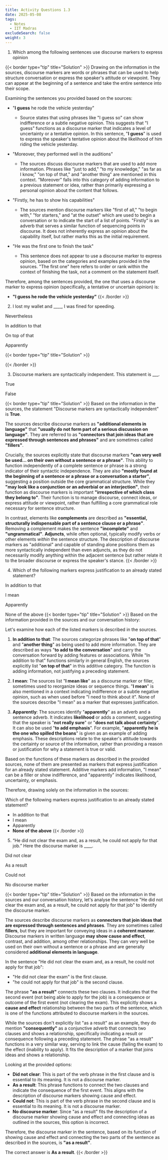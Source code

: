 ```yaml
---
title: Activity Questions 1.3
date: 2025-05-08
tags:
  - Notes 
  - IIT Madras
excludeSearch: false
weight: 3
---
```

1. Which among the following sentences use discourse markers to express opinion

{{< border type="tip" title="Solution" >}}
Drawing on the information in the sources, discourse markers are words or phrases that can be used to help structure conversation or express the speaker's attitude or viewpoint. They can appear at the beginning of a sentence and take the entire sentence into their scope.

Examining the sentences you provided based on the sources:

*   "**I guess** he rode the vehicle yesterday"
    *   Source states that using phrases like "I guess so" can show indifference or a subtle negative opinion. This suggests that "I guess" functions as a discourse marker that indicates a level of uncertainty or a tentative opinion. In this sentence, "**I guess**" is used to express the speaker's tentative opinion about the likelihood of him riding the vehicle yesterday.

*   "Moreover, they performed well in the auditions"
    *   The sources discuss discourse markers that are used to add more information. Phrases like "just to add," "to my knowledge," "as far as I know," "on top of that," and "another thing" are mentioned in this context. "Moreover" falls into this category of adding information to a previous statement or idea, rather than primarily expressing a personal opinion about the content that follows.

*   "Firstly, he has to show his capabilities"
    *   The sources mention discourse markers like "first of all," "to begin with," "for starters," and "at the outset" which are used to begin a conversation or to indicate the start of a list of points. "Firstly" is an adverb that serves a similar function of sequencing points in discourse. It does not inherently express an opinion about the capability itself, but rather marks this as the initial requirement.

*   "He was the first one to finish the task"
    *   This sentence does not appear to use a discourse marker to express opinion, based on the categories and examples provided in the sources. "The first one" here refers to order or rank within the context of finishing the task, not a comment on the statement itself.

Therefore, among the sentences provided, the one that uses a discourse marker to express opinion (specifically, a tentative or uncertain opinion) is:

*   **"I guess he rode the vehicle yesterday"**
{{< /border >}}

2. I lost my wallet and ____, I was fined for speeding.

Nevertheless

In addition to that

On top of that

Apparently
   
{{< border type="tip" title="Solution" >}}

{{< /border >}}

3. Discourse markers are syntactically independent. This statement is ___.

True

False

{{< border type="tip" title="Solution" >}}
Based on the information in the sources, the statement "Discourse markers are syntactically independent" is **True**.

The sources describe discourse markers as **"additional elements in language"** that **"usually do not form part of a serious discussion on language"**. They are referred to as **"connectors that join ideas that are expressed through sentences and phrases"** and are sometimes called **"fillers"**.

Crucially, the sources explicitly state that discourse markers **"can very well be used... on their own without a sentence or a phrase"**. This ability to function independently of a complete sentence or phrase is a strong indicator of their syntactic independence. They are also **"mostly found at the beginning of a sentence or a phrase or a conversation a starter"**, suggesting a position outside the core grammatical structure. While they **"may look like a conjunction or an adverbial or an interjection"**, their function as discourse markers is important **"irrespective of which class they belong to"**. Their function is to manage discourse, connect ideas, or express attitude or viewpoint, rather than fulfilling a core grammatical role necessary for sentence structure.

In contrast, elements like **complements** are described as **"essential, structurally indispensable part of a sentence clause or a phrase"**. Removing a complement makes the sentence **"incomplete"** and **"ungrammatical"**. **Adjuncts**, while often optional, typically modify verbs or other elements *within* the sentence structure. The description of discourse markers as "additional" and capable of standing alone positions them as more syntactically independent than even adjuncts, as they do not necessarily modify anything within the adjacent sentence but rather relate it to the broader discourse or express the speaker's stance.
{{< /border >}}

4. Which of the following markers express justification to an already stated statement?

In addition to that

I mean

Apparently

None of the above
{{< border type="tip" title="Solution" >}}
Based on the information provided in the sources and our conversation history:

Let's examine how each of the listed markers is described in the sources.

1.  **In addition to that**: The sources categorize phrases like "**on top of that**" and "**another thing**" as being used to add more information. They are described as ways "**to add to the conversation**" and carry the conversation forward by adding features or associations. While "In addition to that" functions similarly in general English, the sources explicitly list "**on top of that**" in this additive category. The function is adding information, not justifying a preceding statement.

2.  **I mean**: The sources list "**I mean like**" as a discourse marker or filler, sometimes used to reorganize ideas or sequence things. "**I mean**" is also mentioned in a context indicating indifference or a subtle negative opinion, such as when used before "I need to think about it". None of the sources describe "I mean" as a marker that expresses justification.

3.  **Apparently**: The sources identify "**apparently**" as an adverb and a sentence adverb. It indicates **likelihood** or adds a comment, suggesting that the speaker is "**not really sure**" or "**does not talk about certainty**". It can also be used "**to add emphasis**". For example, "**apparently he is the one who spilled the beans**" is given as an example of adding emphasis. These descriptions relate to the speaker's attitude towards the certainty or source of the information, rather than providing a reason or justification for why a statement is true or valid.

Based on the functions of these markers as described in the provided sources, none of them are presented as markers that express justification for an already stated statement. Additive markers add information, "I mean" can be a filler or show indifference, and "apparently" indicates likelihood, uncertainty, or emphasis.

Therefore, drawing solely on the information in the sources:

Which of the following markers express justification to an already stated statement?
- In addition to that
- I mean
- Apparently
- **None of the above**
{{< /border >}}

5. “He did not clear the exam and, as a result, he could not apply for that job.” Here the discourse marker is ____.

Did not clear

As a result

Could not

No discourse marker

{{< border type="tip" title="Solution" >}}
Based on the information in the sources and our conversation history, let's analyse the sentence "He did not clear the exam and, as a result, he could not apply for that job" to identify the discourse marker.

The sources describe discourse markers as **connectors that join ideas that are expressed through sentences and phrases**. They are sometimes called **fillers**, but they are important for conveying ideas in a **coherent manner**. Discourse markers in written language **may show cause and effect**, contrast, and addition, among other relationships. They can very well be used on their own without a sentence or a phrase and are generally considered **additional elements in language**.

In the sentence "He did not clear the exam and, as a result, he could not apply for that job":

*   "He did not clear the exam" is the first clause.
*   "he could not apply for that job" is the second clause.

The phrase **"as a result"** connects these two clauses. It indicates that the second event (not being able to apply for the job) is a consequence or outcome of the first event (not clearing the exam). This explicitly shows a **cause and effect** relationship between the two parts of the sentence, which is one of the functions attributed to discourse markers in the sources.

While the sources don't explicitly list "as a result" as an example, they do mention **"consequently"** as a conjunctive adverb that connects two clauses and shows a relationship, specifically indicating a result or consequence following a preceding statement. The phrase "as a result" functions in a very similar way, serving to link the cause (failing the exam) to the effect (inability to apply). It fits the description of a marker that joins ideas and shows a relationship.

Looking at the provided options:

*   **Did not clear**: This is part of the verb phrase in the first clause and is essential to its meaning. It is not a discourse marker.
*   **As a result**: This phrase functions to connect the two clauses and indicate the consequence of the first event. This aligns with the description of discourse markers showing cause and effect.
*   **Could not**: This is part of the verb phrase in the second clause and is essential to its meaning. It is not a discourse marker.
*   **No discourse marker**: Since "as a result" fits the description of a discourse marker showing cause and effect and connecting ideas as outlined in the sources, this option is incorrect.

Therefore, the discourse marker in the sentence, based on its function of showing cause and effect and connecting the two parts of the sentence as described in the sources, is **"as a result"**.

The correct answer is **As a result**.
{{< /border >}}